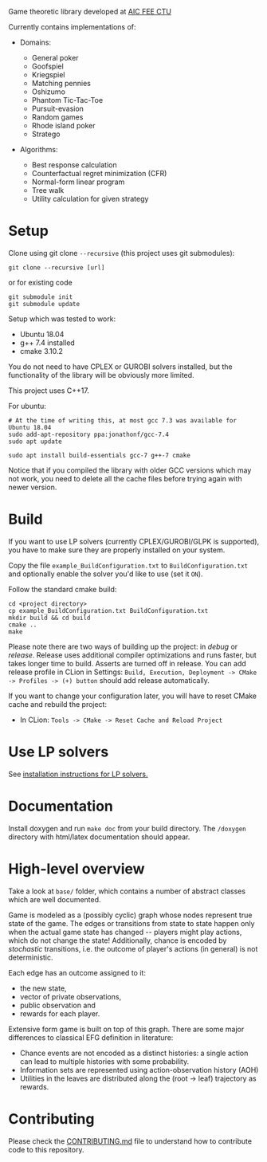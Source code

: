 Game theoretic library developed at [AIC FEE CTU](http://aic.fel.cvut.cz/)

Currently contains implementations of:

- Domains:
    - General poker
    - Goofspiel
    - Kriegspiel
    - Matching pennies
    - Oshizumo
    - Phantom Tic-Tac-Toe
    - Pursuit-evasion
    - Random games
    - Rhode island poker
    - Stratego
    
- Algorithms:
    - Best response calculation
    - Counterfactual regret minimization (CFR)
    - Normal-form linear program
    - Tree walk
    - Utility calculation for given strategy

# Setup

Clone using git clone `--recursive` (this project uses git submodules):
```
git clone --recursive [url]
```
or for existing code
```
git submodule init
git submodule update
```

Setup which was tested to work:

- Ubuntu 18.04
- g++ 7.4 installed
- cmake 3.10.2

You do not need to have CPLEX or GUROBI solvers installed, but the functionality of the library will be obviously more limited.

This project uses C++17. 

For ubuntu:

    # At the time of writing this, at most gcc 7.3 was available for Ubuntu 18.04  
    sudo add-apt-repository ppa:jonathonf/gcc-7.4
    sudo apt update
    
    sudo apt install build-essentials gcc-7 g++-7 cmake

Notice that if you compiled the library with older GCC versions which may not work, you need to delete all the cache files before trying again with newer version.

# Build

If you want to use LP solvers (currently CPLEX/GUROBI/GLPK is supported), you have to make sure they are properly installed on your system.

Copy the file `example_BuildConfiguration.txt` to `BuildConfiguration.txt` and optionally enable the solver you'd like to use (set it `ON`). 

Follow the standard cmake build:

```
cd <project directory>
cp example_BuildConfiguration.txt BuildConfiguration.txt
mkdir build && cd build
cmake ..
make
```

Please note there are two ways of building up the project: in _debug_ or _release_. Release uses additional compiler optimizations and runs faster, but takes longer time to build. Asserts are turned off in release. You can add release profile in CLion in Settings: `Build, Execution, Deployment -> CMake -> Profiles -> (+) button` should add release automatically.

If you want to change your configuration later, you will have to reset CMake cache and rebuild the project:
- In CLion: `Tools -> CMake -> Reset Cache and Reload Project`

# Use LP solvers

See [installation instructions for LP solvers.](INSTALL_LP.md) 

# Documentation

Install doxygen and run `make doc` from your build directory. The `/doxygen` directory with html/latex documentation should appear.

# High-level overview

Take a look at `base/` folder, which contains a number of abstract classes which are well documented. 

Game is modeled as a (possibly cyclic) graph whose nodes represent true state of the game. The edges or transitions from state to state happen only when the actual game state has changed -- players might play actions, which do not change the state! Additionally, chance is encoded by *stochastic* transitions, i.e. the outcome of player's actions (in general) is not deterministic. 

Each edge has an outcome assigned to it: 
- the new state,
- vector of private observations,
- public observation and
- rewards for each player.

Extensive form game is built on top of this graph. There are some major differences to classical EFG definition in literature:
- Chance events are not encoded as a distinct histories: a single action can lead to multiple histories with some probability.
- Information sets are represented using action-observation history (AOH)
- Utilities in the leaves are distributed along the (root -> leaf) trajectory as rewards.

# Contributing

Please check the [CONTRIBUTING.md](CONTRIBUTING.md) file to understand how to contribute code to this repository. 
